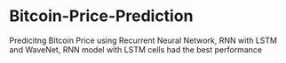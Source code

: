 # Bitcoin-Price-Prediction

Predicitng Bitcoin Price using Recurrent Neural Network, RNN with LSTM and WaveNet,
RNN model with LSTM cells had the best performance
